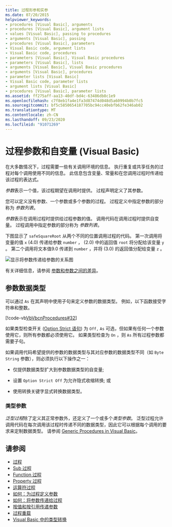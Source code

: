 ```yaml
---
title: 过程形参和实参
ms.date: 07/20/2015
helpviewer_keywords:
- procedures [Visual Basic], arguments
- procedures [Visual Basic], argument lists
- values [Visual Basic], passing to procedures
- arguments [Visual Basic], passing
- procedures [Visual Basic], parameters
- Visual Basic code, argument lists
- Visual Basic code, procedures
- parameters [Visual Basic], Visual Basic procedures
- parameters [Visual Basic], lists
- arguments [Visual Basic], Visual Basic procedures
- arguments [Visual Basic], procedures
- parameter lists [Visual Basic]
- Visual Basic code, parameter lists
- argument lists [Visual Basic]
- procedures [Visual Basic], parameter lists
ms.assetid: ff275aff-aa13-40df-bd4c-63486db8c1e9
ms.openlocfilehash: c7f8eb1fa4e1fa3d87474d048d5a60994b0b7fc5
ms.sourcegitcommit: bf5c5850654187705bc94cc40ebfb62fe346ab02
ms.translationtype: MT
ms.contentlocale: zh-CN
ms.lasthandoff: 09/23/2020
ms.locfileid: "91071269"
---
```

# <a name="procedure-parameters-and-arguments-visual-basic"></a>过程参数和自变量 (Visual Basic)

在大多数情况下，过程需要一些有关调用环境的信息。 执行重复或共享任务的过程对每个调用使用不同的信息。 此信息包含变量、常量和在您调用过程时传递给该过程的表达式。  
  
 *参数*表示一个值，该过程期望在调用时提供。 过程声明定义了其参数。  
  
 您可以定义没有参数、一个参数或多个参数的过程。 过程定义中指定参数的部分称为 *参数列表*。  
  
 *参数*表示在调用过程时提供给过程参数的值。 调用代码在调用过程时提供自变量。 过程调用中指定参数的部分称为 *参数列表*。  
  
 下图显示了 `safeSquareRoot` 从两个不同的位置调用过程的代码。 第一次调用将变量的值 `x` (4.0) 传递给参数 `number` ， (2.0) 中的返回值 `root` 将分配给该变量 `y` 。 第二个调用将文本值9.0 传递到 `number` ，并将 (3.0) 的返回值分配给变量 `z` 。  
  
 ![显示将参数传递给参数的关系图](./media/procedure-parameters-and-arguments/pass-argument-parameter.gif)  
  
 有关详细信息，请参阅 [参数和参数之间的差异](./differences-between-parameters-and-arguments.md)。  
  
## <a name="parameter-data-type"></a>参数数据类型  

 可以通过 `As` 在其声明中使用子句来定义参数的数据类型。 例如，以下函数接受字符串和整数。  
  
 [!code-vb[VbVbcnProcedures#32](~/samples/snippets/visualbasic/VS_Snippets_VBCSharp/VbVbcnProcedures/VB/Class1.vb#32)]  
  
 如果类型检查开关 ([Option Strict 语句](../../../language-reference/statements/option-strict-statement.md)) 为 `Off,` `As` 可选，但如果有任何一个参数使用它，则所有参数都必须使用它。 如果类型检查为 `On` ，则 `As` 所有过程参数都需要子句。  
  
 如果调用代码希望提供的参数的数据类型与其对应参数的数据类型不同（如 `Byte` `String` 参数），则必须执行以下操作之一：  
  
- 仅提供数据类型扩大到参数数据类型的自变量;  
  
- 设置 `Option Strict Off` 为允许隐式收缩转换; 或  
  
- 使用转换关键字显式转换数据类型。  
  
### <a name="type-parameters"></a>类型参数  

 *泛型过程*除了定义其正常参数外，还定义了一个或多个*类型参数*。 泛型过程允许调用代码在每次调用该过程时传递不同的数据类型，因此它可以根据每个调用的要求来定制数据类型。 请参阅 [Generic Procedures in Visual Basic](../data-types/generic-procedures.md)。  
  
## <a name="see-also"></a>请参阅

- [过程](./index.md)
- [Sub 过程](./sub-procedures.md)
- [Function 过程](./function-procedures.md)
- [Property 过程](./property-procedures.md)
- [运算符过程](./operator-procedures.md)
- [如何：为过程定义参数](./how-to-define-a-parameter-for-a-procedure.md)
- [如何：将参数传递给过程](./how-to-pass-arguments-to-a-procedure.md)
- [按值和按引用传递参数](./passing-arguments-by-value-and-by-reference.md)
- [过程重载](./procedure-overloading.md)
- [Visual Basic 中的类型转换](../data-types/type-conversions.md)
